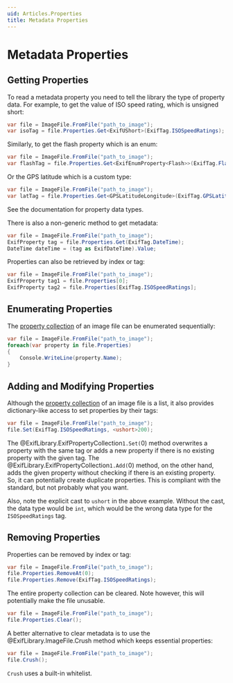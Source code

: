 ```yaml
---
uid: Articles.Properties
title: Metadata Properties
---
```

# Metadata Properties #

## Getting Properties ##

To read a metadata property you need to tell the library the type of property data. For example, to get the value of ISO speed rating, which is unsigned short:
```cs
var file = ImageFile.FromFile("path_to_image");
var isoTag = file.Properties.Get<ExifUShort>(ExifTag.ISOSpeedRatings);
```

Similarly, to get the flash property which is an enum:
```cs
var file = ImageFile.FromFile("path_to_image");
var flashTag = file.Properties.Get<ExifEnumProperty<Flash>>(ExifTag.Flash);
```

Or the GPS latitude which is a custom type:
```cs
var file = ImageFile.FromFile("path_to_image");
var latTag = file.Properties.Get<GPSLatitudeLongitude>(ExifTag.GPSLatitude);
```

See the documentation for property data types.

There is also a non-generic method to get metadata:
```cs
var file = ImageFile.FromFile("path_to_image");
ExifProperty tag = file.Properties.Get(ExifTag.DateTime);
DateTime dateTime = (tag as ExifDateTime).Value;
```

Properties can also be retrieved by index or tag:
```cs
var file = ImageFile.FromFile("path_to_image");
ExifProperty tag1 = file.Properties[0];
ExifProperty tag2 = file.Properties[ExifTag.ISOSpeedRatings];
```

## Enumerating Properties ##

The [property collection](xref:ExifLibrary.ExifPropertyCollection`1) of an image file can be enumerated sequentially:
```cs
var file = ImageFile.FromFile("path_to_image");
foreach(var property in file.Properties)
{
    Console.WriteLine(property.Name);
}
```

## Adding and Modifying Properties ##

Although the [property collection](xref:ExifLibrary.ExifPropertyCollection`1) of an image file is a list, it also provides dictionary-like access to set properties by their tags:
```cs
var file = ImageFile.FromFile("path_to_image");
file.Set(ExifTag.ISOSpeedRatings, <ushort>200);
```
The @ExifLibrary.ExifPropertyCollection`1.Set(`0) method overwrites a property with the same tag or adds a new property if there is no existing property with the given tag. The @ExifLibrary.ExifPropertyCollection`1.Add(`0) method, on the other hand, adds the given property without checking if there is an existing property. So, it can potentially create duplicate properties. This is compliant with the standard, but not probably what you want.

Also, note the explicit cast to `ushort` in the above example. Without the cast, the data type would be `int`, which would be the wrong data type for the `ISOSpeedRatings` tag.

## Removing Properties ##

Properties can be removed by index or tag:
```cs
var file = ImageFile.FromFile("path_to_image");
file.Properties.RemoveAt(0);
file.Properties.Remove(ExifTag.ISOSpeedRatings);
```

The entire property collection can be cleared. Note however, this will potentially make the file unusable.
```cs
var file = ImageFile.FromFile("path_to_image");
file.Properties.Clear();
```

A better alternative to clear metadata is to use the @ExifLibrary.ImageFile.Crush method which keeps essential properties:
```cs
var file = ImageFile.FromFile("path_to_image");
file.Crush();
```
`Crush` uses a built-in whitelist.

